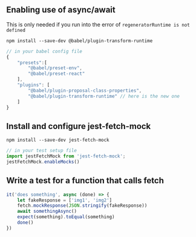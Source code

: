 ## Enabling use of async/await
This is only needed if you run into the error of `regeneratorRuntime is not defined`

`npm install --save-dev @babel/plugin-transform-runtime`

```js
// in your babel config file
{
    "presets":[
        "@babel/preset-env",
        "@babel/preset-react"
    ],
    "plugins": [
        "@babel/plugin-proposal-class-properties",
        "@babel/plugin-transform-runtime" // here is the new one
    ]
}
```

## Install and configure jest-fetch-mock
`npm install --save-dev jest-fetch-mock`

```js
// in your test setup file
import jestFetchMock from 'jest-fetch-mock';
jestFetchMock.enableMocks()
```

## Write a test for a function that calls fetch
```js
it('does something', async (done) => {
    let fakeResponse = ['img1', 'img2']
    fetch.mockResponse(JSON.stringify(fakeResponse))
    await somethingAsync()
    expect(something).toEqual(something)
    done()
})
```